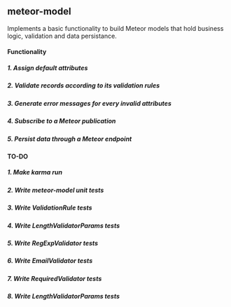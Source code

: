 ## meteor-model

Implements a basic functionality to build Meteor models that hold business logic, validation and data persistance.

#### Functionality

##### 1. Assign default attributes
##### 2. Validate records according to its validation rules
##### 3. Generate error messages for every invalid attributes
##### 4. Subscribe to a Meteor publication
##### 5. Persist data through a Meteor endpoint

#### TO-DO

##### 1. Make karma run
##### 2. Write meteor-model unit tests
##### 3. Write ValidationRule tests
##### 4. Write LengthValidatorParams tests
##### 5. Write RegExpValidator tests
##### 6. Write EmailValidator tests
##### 7. Write RequiredValidator tests
##### 8. Write LengthValidatorParams tests
